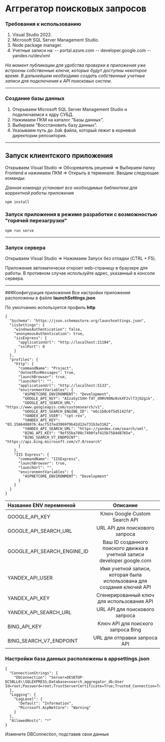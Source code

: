 # Аггрегатор поисковых запросов
### Требования к использованию
1. Visual Studio 2022.
2. Microsoft SQL Server Management Studio.
3. Node package manager.
4. Учетные записи на:
 -- portal.azure.com 
 -- developer.google.com 
 -- yandex.ru/dev/xml

*На момент публикации для удобства проверки в приложения уже встроены собственные ключи, которые будут доступны некоторое время. В дальнейшем необходимо создать собственные учетные записи для подключения к API поисковых систем.*

____________

### Создание базы данных
1. Открываем Microsoft SQL Server Management Studio и подключаемся к ядру СУБД.
2. Нажимаем ПКМ на каталог "Базы данных".
3. Выбираем "Восстановить базу данных".
4. Указываем путь до .bak файла, который лежит в корневой директории репозитория.

____________

## Запуск клиентского приложения

Открываем Visual Studio => Обозреватель решений => Выбираем папку Frontend и нажимаем ПКМ => Открыть в терминале.
Вводим следующие команды:

*Данная команда установит все необходимые библиотеки для корректной работы приложения*
```
npm install 
```

### Запуск приложения в режиме разработки с возможностью "горячей перезагрузки"
```
npm run serve
```
____________

### Запуск сервера

Открываем Visual Studio => Нажимаем Запуск без отладки (CTRL + F5).


Приложение автоматически откроет web-страницу в браузере для работы. В противном случае используйте адрес, указанный в консоли сервера.

____________

###Конфигурация приложения
Все настройки приложения расположены в файле **launchSettings.json**

По умолчанию используется профиль **http**

```
{
  "$schema": "https://json.schemastore.org/launchsettings.json",
  "iisSettings": {
    "windowsAuthentication": false,
    "anonymousAuthentication": true,
    "iisExpress": {
      "applicationUrl": "http://localhost:21104",
      "sslPort": 0
    }
  },
  "profiles": {
    "http": {
      "commandName": "Project",
      "dotnetRunMessages": true,
      "launchBrowser": true,
      "launchUrl": "",
      "applicationUrl": "http://localhost:5133",
      "environmentVariables": {
        "ASPNETCORE_ENVIRONMENT": "Development",
        "GOOGLE_API_KEY": "AIzaSyCSXH-f4T_d9RV98Nz8vkXF2vlT3jO2gik",
        "GOOGLE_API_SEARCH_URL": "https://www.googleapis.com/customsearch/v1",
        "GOOGLE_API_SEARCH_ENGINE_ID": "e6c1b0c6f5d5142fd",
        "YANDEX_API_USER": "cpt-rex",
        "YANDEX_API_KEY": "03.1566488076:4acf537ed3969f9b42d12e731b3e3162",
        "YANDEX_API_SEARCH_URL": "https://yandex.com/search/xml",
        "BING_API_KEY": "9ef55ba708c7490faf415b7584d8765e",
        "BING_SEARCH_V7_ENDPOINT": "https://api.bing.microsoft.com/v7.0/search"
      }
    },
    "IIS Express": {
      "commandName": "IISExpress",
      "launchBrowser": true,
      "launchUrl": "",
      "environmentVariables": {
        "ASPNETCORE_ENVIRONMENT": "Development"
      }
    }
  }
}
```
Название ENV переменной        | Описание                                                                |
 :-----------------------------|:-----------------------------------------------------------------------:|
| GOOGLE_API_KEY               | Ключ Google Custom Search API                                           |
| GOOGLE_API_SEARCH_URL        | URL API для поискового запроса                                          |
| GOOGLE_API_SEARCH_ENGINE_ID  | Ваш ID созданного поиского движка в учетной записи developer.google.com |
| YANDEX_API_USER              | Имя учетной записи, которая была использована для создания ключей API   |
| YANDEX_API_KEY               | Сгенерированный ключ для использования API                              |
| YANDEX_API_SEARCH_URL        | URL API для поискового запроса                                          |
| BING_API_KEY                 | Ключ API для поиского запроса Bing                                      |
| BING_SEARCH_V7_ENDPOINT      | URL для отправки запроса API                                            |

### Настройки база данных расположены в **appsettings.json**

```
{
  "ConnectionStrings": {
    "DbConnection": "Server=DESKTOP-DC5BLL6\\SQLEXPRESS;Database=search_aggregator_db;User Id=root;Password=root;TrustServerCertificate=True;Trusted_Connection=True;"
  },
  "Logging": {
    "LogLevel": {
      "Default": "Information",
      "Microsoft.AspNetCore": "Warning"
    }
  },
  "AllowedHosts": "*"
}
```
Измените DBConnection, подставив свои данные